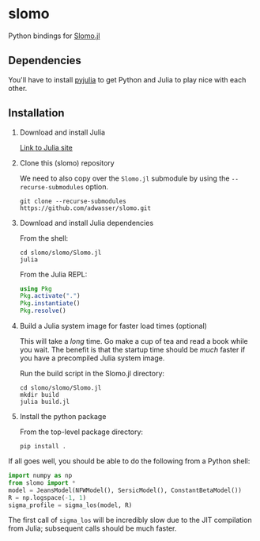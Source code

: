 # slomo

Python bindings for [Slomo.jl](https://github.com/adwasser/Slomo.jl)


## Dependencies

You'll have to install [pyjulia](https://pyjulia.readthedocs.io/en/latest/) to get Python and Julia to play nice with each other.

## Installation

1. Download and install Julia

	[Link to Julia site](https://julialang.org/)
   
2. Clone this (slomo) repository

	We need to also copy over the `Slomo.jl` submodule by using the `--recurse-submodules` option.
	
	```shell
	git clone --recurse-submodules https://github.com/adwasser/slomo.git
	```

3. Download and install Julia dependencies

	From the shell:
	
	```shell
	cd slomo/slomo/Slomo.jl
	julia
	```
	
	From the Julia REPL:
	
	```julia
	using Pkg
	Pkg.activate(".")
	Pkg.instantiate()
	Pkg.resolve()
	```
	
4. Build a Julia system image for faster load times (optional)

	This will take a *long* time.
	Go make a cup of tea and read a book while you wait.
	The benefit is that the startup time should be *much* faster if you have a precompiled Julia system image.
	
	Run the build script in the Slomo.jl directory:
	
	```shell
	cd slomo/slomo/Slomo.jl
	mkdir build
	julia build.jl
	```
	
5. Install the python package

	From the top-level package directory:
	
	```shell
	pip install .
	```
	
If all goes well, you should be able to do the following from a Python shell:

```python
import numpy as np
from slomo import *
model = JeansModel(NFWModel(), SersicModel(), ConstantBetaModel())
R = np.logspace(-1, 1)
sigma_profile = sigma_los(model, R)
```

The first call of `sigma_los` will be incredibly slow due to the JIT compilation from Julia; subsequent calls should be much faster.
